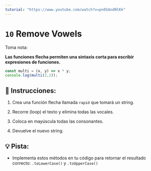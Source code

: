 ```yaml
---
tutorial: "https://www.youtube.com/watch?v=pn0SAndNlKk"
---
```


# `10` Remove Vowels

Toma nota: 

**Las funciones flecha permiten una sintaxis corta para escribir expresiones de funciones.**

```js
const multi = (x, y) => x * y;
console.log(multi(2,2));
```

## 📝 Instrucciones:

1. Crea una función flecha llamada `rapid` que tomará un string.

2. Recorre (loop) el texto y elimina todas las vocales.

3. Coloca en mayúscula todas las consonantes.

4. Devuelve el nuevo string.

## 💡 Pista:

+ Implementa estos métodos en tu código para retornar el resultado correcto: `.toLowerCase()` y `.toUpperCase()`
